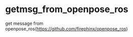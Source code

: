 # getmsg_from_openpose_ros
get message from openpose_ros(https://github.com/firephinx/openpose_ros)
